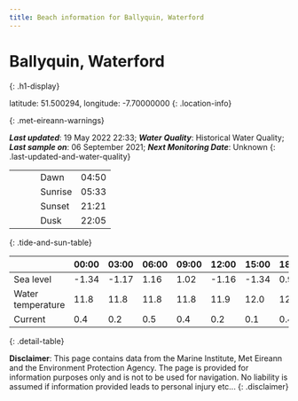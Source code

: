```yaml
---
title: Beach information for Ballyquin, Waterford
---
```

# Ballyquin, Waterford 
{: .h1-display}

latitude: 51.500294, longitude: -7.70000000
{: .location-info}


{: .met-eireann-warnings}

___Last updated___: 19 May 2022 22:33; ___Water Quality___: Historical Water Quality;
___Last sample on___: 06 September 2021; ___Next Monitoring Date___: Unknown
{: .last-updated-and-water-quality}

|   |   |   |   |   |
|---|---|---|---|---|
|   |   |   | Dawn  | 04:50 |
|   |   |   | Sunrise  | 05:33 |
|   |   |   | Sunset  | 21:21 |
|   |   |   | Dusk  | 22:05 |
{: .tide-and-sun-table}

<div></div>

| | 00:00 | 03:00 | 06:00 | 09:00 | 12:00 | 15:00 | 18:00 | 21:00 |
|---|---|---|---|---|---|---|---|---|
| Sea level | -1.34 | -1.17 | 1.16 | 1.02| -1.16 | -1.34 | 0.96 | 1.29 |
| Water temperature | 11.8 | 11.8 | 11.8 | 11.8 | 11.9 | 12.0 | 12.0 | 11.9 |
| Current | 0.4 | 0.2 | 0.5 | 0.4 | 0.2| 0.1 | 0.4 | 0.4 |
{: .detail-table}

__Disclaimer__: This page contains data from the Marine Institute,
Met Eireann and the Environment Protection Agency. The page is provided for
information purposes only and is not to be used for navigation. No liability
is assumed if information provided leads to personal injury etc...
{: .disclaimer}